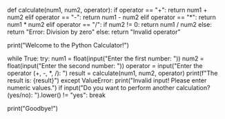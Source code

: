 def calculate(num1, num2, operator):
    if operator == "+":
        return num1 + num2
    elif operator == "-":
        return num1 - num2
    elif operator == "*":
        return num1 * num2
    elif operator == "/":
        if num2 != 0:
            return num1 / num2
        else:
            return "Error: Division by zero"
    else:
        return "Invalid operator"

print("Welcome to the Python Calculator!")

while True:
    try:
        num1 = float(input("Enter the first number: "))
        num2 = float(input("Enter the second number: "))
        operator = input("Enter the operator (+, -, *, /): ")
        result = calculate(num1, num2, operator)
        print(f"The result is: {result}")
    except ValueError:
        print("Invalid input! Please enter numeric values.")
    if input("Do you want to perform another calculation? (yes/no): ").lower() != "yes":
        break

print("Goodbye!")

 
